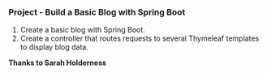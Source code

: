 ### Project - Build a Basic Blog with Spring Boot

1. Create a basic blog with Spring Boot.   
2. Create a controller that routes requests to several Thymeleaf templates to display blog data.

**Thanks to Sarah Holderness**



